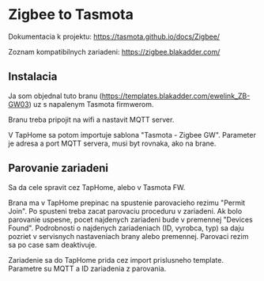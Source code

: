 
# Zigbee to Tasmota

Dokumentacia k projektu: https://tasmota.github.io/docs/Zigbee/

Zoznam kompatibilnych zariadeni: https://zigbee.blakadder.com/



## Instalacia

Ja som objednal tuto branu (https://templates.blakadder.com/ewelink_ZB-GW03) uz s napalenym Tasmota firmwerom.

Branu treba pripojit na wifi a nastavit MQTT server.

V TapHome sa potom importuje sablona "Tasmota - Zigbee GW". Parameter je adresa a port MQTT servera, musi byt rovnaka, ako na brane.
## Parovanie zariadeni

Sa da cele spravit cez TapHome, alebo v Tasmota FW.

Brana ma v TapHome prepinac na spustenie parovacieho rezimu "Permit Join".
Po spusteni treba zacat parovaciu proceduru v zariadeni.
Ak bolo parovanie uspesne, pocet najdenych zariadeni bude v premennej "Devices Found". Podrobnosti o najdenych zariadeniach (ID, vyrobca, typ) sa daju pozriet v servisnych nastaveniach brany alebo premennej.
Parovaci rezim sa po case sam deaktivuje.

Zariadenie sa do TapHome prida cez import prislusneho template. Parametre su MQTT a ID zariadenia z parovania.

